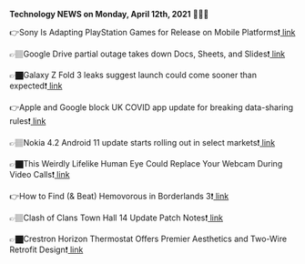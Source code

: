 <b>Technology NEWS on Monday, April 12th, 2021</b> 📡📡📡 

👉Sony Is Adapting PlayStation Games for Release on Mobile Platforms❗️<a href='https://techblock.club/?p=11238'> link</a>

👉🏽Google Drive partial outage takes down Docs, Sheets, and Slides❗️<a href='https://techblock.club/?p=11240'> link</a>

👉🏿Galaxy Z Fold 3 leaks suggest launch could come sooner than expected❗️<a href='https://techblock.club/?p=11242'> link</a>

👉Apple and Google block UK COVID app update for breaking data-sharing rules❗️<a href='https://techblock.club/?p=11244'> link</a>

👉🏽Nokia 4.2 Android 11 update starts rolling out in select markets❗️<a href='https://techblock.club/?p=11246'> link</a>

👉🏿This Weirdly Lifelike Human Eye Could Replace Your Webcam During Video Calls❗️<a href='https://techblock.club/?p=11248'> link</a>

👉How to Find (& Beat) Hemovorous in Borderlands 3❗️<a href='https://techblock.club/?p=11250'> link</a>

👉🏽Clash of Clans Town Hall 14 Update Patch Notes❗️<a href='https://techblock.club/?p=11252'> link</a>

👉🏿Crestron Horizon Thermostat Offers Premier Aesthetics and Two-Wire Retrofit Design❗️<a href='https://techblock.club/?p=11254'> link</a>


